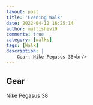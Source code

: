 ```yaml
---
layout: post
title: 'Evening Walk'
date: 2022-04-12 16:25:14
author: multishiv19
comments: true
category: [walks]
tags: [Walk]
description: |
    Gear: Nike Pegasus 38<br/>
---
```


## Gear
Nike Pegasus 38



<div width='100%' class='strava-embed-placeholder' data-embed-type='activity' data-embed-id='6968224233'></div>
<script src='https://strava-embeds.com/embed.js'></script>
